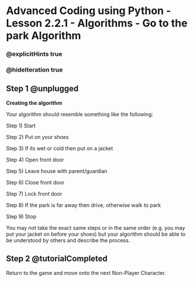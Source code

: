 # Advanced Coding using Python - Lesson 2.2.1 - Algorithms - Go to the park Algorithm

### @explicitHints true
### @hideIteration true


## Step 1 @unplugged
**Creating the algorithm**

Your algorithm should resemble something like the following:

Step 1) Start

Step 2) Put on your shoes

Step 3) If its wet or cold then put on a jacket

Step 4) Open front door

Step 5) Leave house with parent/guardian

Step 6) Close front door

Step 7) Lock front door

Step 8) If the park is far away then drive, otherwise walk to park

Step 9) Stop

You may not take the exact same steps or in the same order (e.g. you may put your jacket on before your shoes) but your algorithm should be able to be understood by others and describe the process.

## Step 2 @tutorialCompleted
Return to the game and move onto the next Non-Player Character.